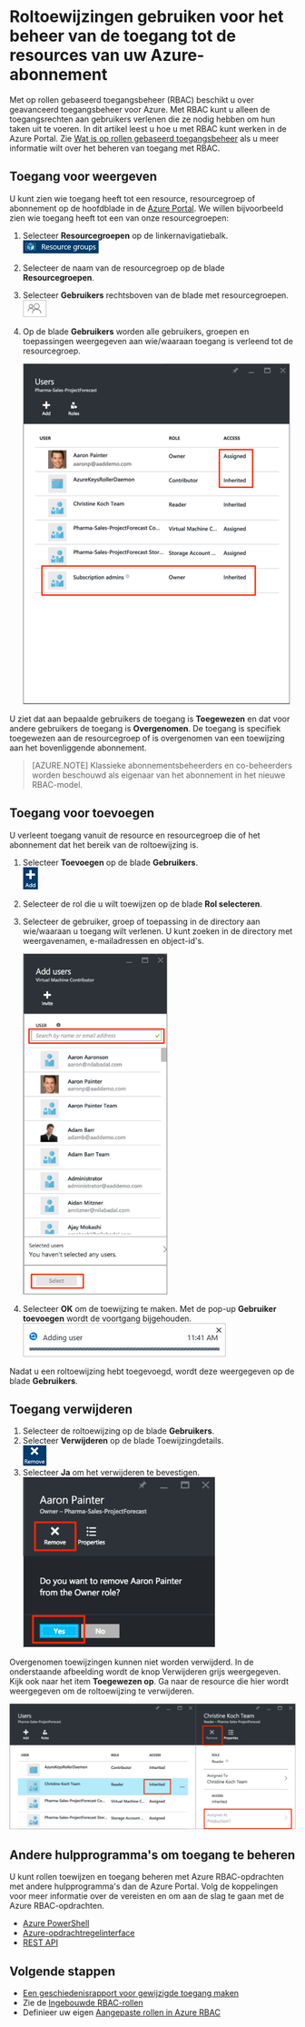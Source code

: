 <properties
    pageTitle="Op rollen gebaseerd toegangsbeheer gebruiken in de Azure Portal | Microsoft Azure"
    description="Ga aan de slag met toegangsbeheer met op rollen gebaseerd toegangsbeheer in de Azure Portal. Gebruik roltoewijzingen om machtigingen aan uw resources toe te wijzen."
    services="active-directory"
    documentationCenter=""
    authors="kgremban"
    manager="femila"
    editor=""/>

<tags
    ms.service="active-directory"
    ms.devlang="na"
    ms.topic="get-started-article"
    ms.tgt_pltfrm="na"
    ms.workload="identity"
    ms.date="07/21/2016"
    ms.author="kgremban"/>

# Roltoewijzingen gebruiken voor het beheer van de toegang tot de resources van uw Azure-abonnement

Met op rollen gebaseerd toegangsbeheer (RBAC) beschikt u over geavanceerd toegangsbeheer voor Azure. Met RBAC kunt u alleen de toegangsrechten aan gebruikers verlenen die ze nodig hebben om hun taken uit te voeren. In dit artikel leest u hoe u met RBAC kunt werken in de Azure Portal. Zie [Wat is op rollen gebaseerd toegangsbeheer](role-based-access-control-what-is.md) als u meer informatie wilt over het beheren van toegang met RBAC.

## Toegang voor weergeven
U kunt zien wie toegang heeft tot een resource, resourcegroep of abonnement op de hoofdblade in de [Azure Portal](https://portal.azure.com). We willen bijvoorbeeld zien wie toegang heeft tot een van onze resourcegroepen:

1. Selecteer **Resourcegroepen** op de linkernavigatiebalk.  
    ![Resourcegroepen - pictogram](./media/role-based-access-control-configure/resourcegroups_icon.png)
2. Selecteer de naam van de resourcegroep op de blade **Resourcegroepen**.
3. Selecteer **Gebruikers** rechtsboven van de blade met resourcegroepen.  
    ![Gebruikers - pictogram](./media/role-based-access-control-configure/users_icon.png)
4. Op de blade **Gebruikers** worden alle gebruikers, groepen en toepassingen weergegeven aan wie/waaraan toegang is verleend tot de resourcegroep.  

    ![Schermafbeelding van de blade Gebruikers - overgenomen en toegewezen toegang](./media/role-based-access-control-configure/view-access.png)

U ziet dat aan bepaalde gebruikers de toegang is **Toegewezen** en dat voor andere gebruikers de toegang is **Overgenomen**. De toegang is specifiek toegewezen aan de resourcegroep of is overgenomen van een toewijzing aan het bovenliggende abonnement.

> [AZURE.NOTE] Klassieke abonnementsbeheerders en co-beheerders worden beschouwd als eigenaar van het abonnement in het nieuwe RBAC-model.


## Toegang voor toevoegen
U verleent toegang vanuit de resource en resourcegroep die of het abonnement dat het bereik van de roltoewijzing is.

1. Selecteer **Toevoegen** op de blade **Gebruikers**.  
    ![Toevoegen - pictogram](./media/role-based-access-control-configure/add_icon.png)  
2. Selecteer de rol die u wilt toewijzen op de blade **Rol selecteren**.
3. Selecteer de gebruiker, groep of toepassing in de directory aan wie/waaraan u toegang wilt verlenen. U kunt zoeken in de directory met weergavenamen, e-mailadressen en object-id's.  

    ![Schermafbeelding van de blade Gebruikers toevoegen - zoeken](./media/role-based-access-control-configure/grant-access2.png)

4. Selecteer **OK** om de toewijzing te maken. Met de pop-up **Gebruiker toevoegen** wordt de voortgang bijgehouden.  
    ![Schermafbeelding van de voortgangsbalk Gebruiker toevoegen](./media/role-based-access-control-configure/addinguser_popup.png)

Nadat u een roltoewijzing hebt toegevoegd, wordt deze weergegeven op de blade **Gebruikers**.

## Toegang verwijderen

1. Selecteer de roltoewijzing op de blade **Gebruikers**.
2. Selecteer **Verwijderen** op de blade Toewijzingdetails.  
    ![Verwijderen - pictogram](./media/role-based-access-control-configure/remove_icon.png)
3. Selecteer **Ja** om het verwijderen te bevestigen.  
    ![Schermafbeelding van de blade Gebruikers - verwijderen uit rol](./media/role-based-access-control-configure/remove-access1.png)

Overgenomen toewijzingen kunnen niet worden verwijderd. In de onderstaande afbeelding wordt de knop Verwijderen grijs weergegeven. Kijk ook naar het item **Toegewezen op**. Ga naar de resource die hier wordt weergegeven om de roltoewijzing te verwijderen.

![Schermafbeelding van de blade Gebruikers - bij overgenomen toegang is knop Verwijderen uitgeschakeld](./media/role-based-access-control-configure/remove-access2.png)

## Andere hulpprogramma's om toegang te beheren
U kunt rollen toewijzen en toegang beheren met Azure RBAC-opdrachten met andere hulpprogramma's dan de Azure Portal.  Volg de koppelingen voor meer informatie over de vereisten en om aan de slag te gaan met de Azure RBAC-opdrachten.

- [Azure PowerShell](role-based-access-control-manage-access-powershell.md)
- [Azure-opdrachtregelinterface](role-based-access-control-manage-access-azure-cli.md)
- [REST API](role-based-access-control-manage-access-rest.md)

## Volgende stappen
- [Een geschiedenisrapport voor gewijzigde toegang maken](role-based-access-control-access-change-history-report.md)
- Zie de [Ingebouwde RBAC-rollen](role-based-access-built-in-roles.md)
- Definieer uw eigen [Aangepaste rollen in Azure RBAC](role-based-access-control-custom-roles.md)



<!--HONumber=ago16_HO4-->


